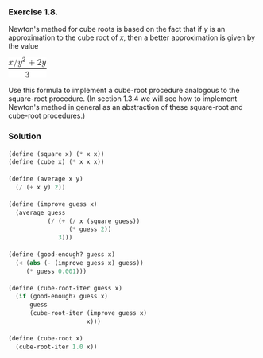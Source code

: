 ### Exercise 1.8.
Newton's method for cube roots is based on the fact that if *y* is an
approximation to the cube root of *x*, then a better approximation is given by
the value

![(x/y² + 2y)/3](equation.gif)

Use this formula to implement a cube-root procedure analogous to the square-root
procedure. (In section 1.3.4 we will see how to implement Newton's method in
general as an abstraction of these square-root and cube-root procedures.)

### Solution
```scheme
(define (square x) (* x x))
(define (cube x) (* x x x))

(define (average x y)
  (/ (+ x y) 2))

(define (improve guess x)
  (average guess 
           (/ (+ (/ x (square guess))
                 (* guess 2))
              3)))

(define (good-enough? guess x)
  (< (abs (- (improve guess x) guess))
     (* guess 0.001)))

(define (cube-root-iter guess x)
  (if (good-enough? guess x)
      guess
      (cube-root-iter (improve guess x)
                      x)))

(define (cube-root x)
  (cube-root-iter 1.0 x))
```
